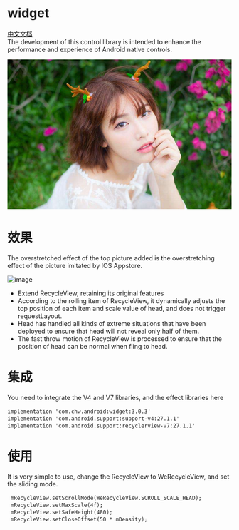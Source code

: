 # widget
[中文文档](README_CN.md)<br>
The development of this control library is intended to enhance the performance and experience of Android native controls.

![](pic.jpg 'pic')

# 效果
The overstretched effect of the top picture added is the overstretching effect of the picture imitated by IOS Appstore.

![image](https://github.com/chengweidev/widget/blob/master/f.gif ) 

* Extend RecycleView, retaining its original features<br>
* According to the rolling item of RecycleView, it dynamically adjusts the top position of each item and scale value of head, and does not trigger requestLayout.<br>
* Head has handled all kinds of extreme situations that have been deployed to ensure that head will not reveal only half of them.<br>
* The fast throw motion of RecycleView is processed to ensure that the position of head can be normal when fling to head.<br>



# 集成
You need to integrate the V4 and V7 libraries, and the effect libraries here
   
    implementation 'com.chw.android:widget:3.0.3'
    implementation 'com.android.support:support-v4:27.1.1'
    implementation 'com.android.support:recyclerview-v7:27.1.1'
    
 #    使用
 
It is very simple to use, change the RecycleView to WeRecycleView, and set the sliding mode.
      
     mRecycleView.setScrollMode(WeRecycleView.SCROLL_SCALE_HEAD);
     mRecycleView.setMaxScale(4f);
     mRecycleView.setSafeHeight(480);
     mRecycleView.setCloseOffset(50 * mDensity);
     
